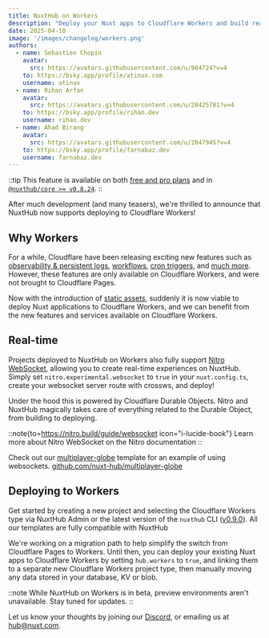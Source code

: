 ```yaml
---
title: NuxtHub on Workers
description: "Deploy your Nuxt apps to Cloudflare Workers and build real-time experiences."
date: 2025-04-10
image: '/images/changelog/workers.png'
authors:
  - name: Sebastien Chopin
    avatar:
      src: https://avatars.githubusercontent.com/u/904724?v=4
    to: https://bsky.app/profile/atinux.com
    username: atinux
  - name: Rihan Arfan
    avatar:
      src: https://avatars.githubusercontent.com/u/20425781?v=4
    to: https://bsky.app/profile/rihan.dev
    username: rihan.dev
  - name: Ahad Birang
    avatar:
      src: https://avatars.githubusercontent.com/u/2047945?v=4
    to: https://bsky.app/profile/farnabaz.dev
    username: farnabaz.dev
---
```


::tip
This feature is available on both [free and pro plans](/pricing) and in [`@nuxthub/core >= v0.8.24`](https://github.com/nuxt-hub/core/releases/tag/v0.8.24).
::

After much development (and many teasers), we're thrilled to announce that NuxtHub now supports deploying to Cloudflare Workers!

## Why Workers

For a while, Cloudflare have been releasing exciting new features such as [observability & persistent logs](https://developers.cloudflare.com/workers/observability/logs/workers-logs/), [workflows](https://developers.cloudflare.com/workflows/), [cron triggers](https://developers.cloudflare.com/workers/configuration/cron-triggers/), and [much more](https://developers.cloudflare.com/workers/static-assets/migrate-from-pages/#compatibility-matrix). However, these features are only available on Cloudflare Workers, and were not brought to Cloudflare Pages.

Now with the introduction of [static assets](https://developers.cloudflare.com/workers/static-assets/), suddenly it is now viable to deploy Nuxt applications to Cloudflare Workers, and we can benefit from the new features and services available on Cloudflare Workers.

## Real-time

Projects deployed to NuxtHub on Workers also fully support [Nitro WebSocket](https://nitro.build/guide/websocket), allowing you to create real-time experiences on NuxtHub. Simply set `nitro.experimental.websocket` to `true` in your `nuxt.config.ts`, create your websocket server route with crossws, and deploy!

Under the hood this is powered by Cloudflare Durable Objects. Nitro and NuxtHub magically takes care of everything related to the Durable Object, from building to deploying.

::note{to=https://nitro.build/guide/websocket icon="i-lucide-book"}
Learn more about Nitro WebSocket on the Nitro documentation
::

Check out our [multiplayer-globe](https://github.com/nuxt-hub/multiplayer-globe) template for an example of using websockets. [github.com/nuxt-hub/multiplayer-globe](https://github.com/nuxt-hub/multiplayer-globe
)

## Deploying to Workers

Get started by creating a new project and selecting the Cloudflare Workers type via NuxtHub Admin or the latest version of the `nuxthub` CLI ([v0.9.0](https://github.com/nuxt-hub/cli/releases)). All our templates are fully compatible with NuxtHub

We're working on a migration path to help simplify the switch from Cloudflare Pages to Workers. Until then, you can deploy your existing Nuxt apps to Cloudflare Workers by setting `hub.workers` to `true`, and linking them to a separate new Cloudflare Workers project type, then manually moving any data stored in your database, KV or blob.


::note
While NuxtHub on Workers is in beta, preview environments aren't unavailable. Stay tuned for updates.
::

Let us know your thoughts by joining our [Discord](https://discord.gg/vW89dsVqBF), or emailing us at hub@nuxt.com.
